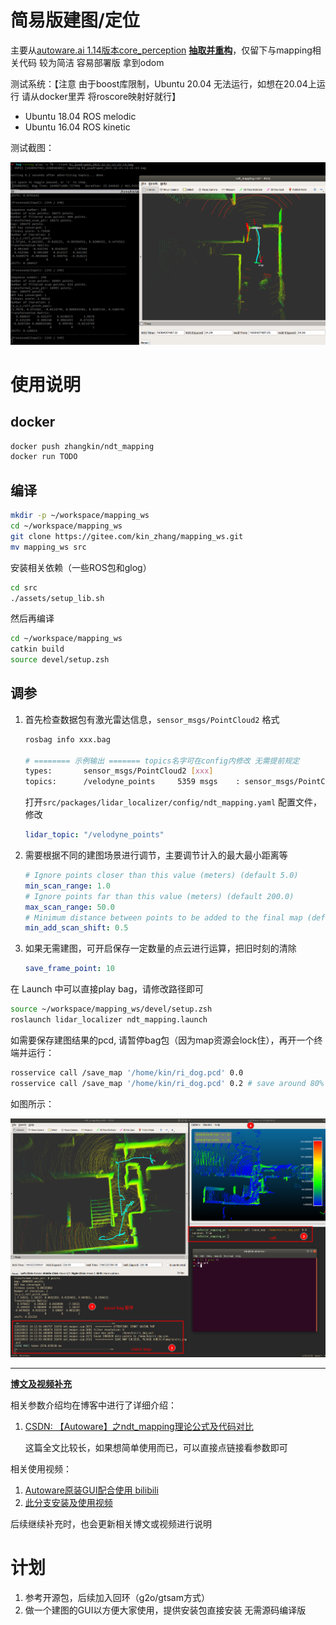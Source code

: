 # 简易版建图/定位

主要从[autoware.ai 1.14版本core_perception](https://github.com/Autoware-AI/core_perception) **<u>抽取并重构</u>**，仅留下与mapping相关代码 较为简洁 容易部署版 拿到odom

测试系统：【注意 由于boost库限制，Ubuntu 20.04 无法运行，如想在20.04上运行 请从docker里弄 将roscore映射好就行】

- Ubuntu 18.04 ROS melodic
- Ubuntu 16.04 ROS kinetic

测试截图：

![](assets/readme/example.png)

# 使用说明

## docker

```bash
docker push zhangkin/ndt_mapping
docker run TODO
```

## 编译

```bash
mkdir -p ~/workspace/mapping_ws
cd ~/workspace/mapping_ws
git clone https://gitee.com/kin_zhang/mapping_ws.git
mv mapping_ws src
```

安装相关依赖（一些ROS包和glog）

```bash
cd src
./assets/setup_lib.sh
```

然后再编译

```bash
cd ~/workspace/mapping_ws
catkin build
source devel/setup.zsh
```

## 调参

1. 首先检查数据包有激光雷达信息，`sensor_msgs/PointCloud2` 格式

   ```bash
   rosbag info xxx.bag
   
   # ======== 示例输出 ======= topics名字可在config内修改 无需提前规定
   types:       sensor_msgs/PointCloud2 [xxx]
   topics:      /velodyne_points     5359 msgs    : sensor_msgs/PointCloud2
   ```

   打开`src/packages/lidar_localizer/config/ndt_mapping.yaml` 配置文件，修改

   ```yaml
   lidar_topic: "/velodyne_points"
   ```
   
2. 需要根据不同的建图场景进行调节，主要调节计入的最大最小距离等

   ```yaml
   # Ignore points closer than this value (meters) (default 5.0)
   min_scan_range: 1.0
   # Ignore points far than this value (meters) (default 200.0)
   max_scan_range: 50.0
   # Minimum distance between points to be added to the final map (default 1.0)
   min_add_scan_shift: 0.5
   ```

3. 如果无需建图，可开启保存一定数量的点云进行运算，把旧时刻的清除

   ```yaml
   save_frame_point: 10
   ```


在 Launch 中可以直接play bag，请修改路径即可

```bash
source ~/workspace/mapping_ws/devel/setup.zsh
roslaunch lidar_localizer ndt_mapping.launch
```

如需要保存建图结果的pcd, 请暂停bag包（因为map资源会lock住），再开一个终端并运行：

```bash
rosservice call /save_map '/home/kin/ri_dog.pcd' 0.0
rosservice call /save_map '/home/kin/ri_dog.pcd' 0.2 # save around 80% points
```

如图所示：

![](assets/readme/save_map.png)


---

**<u>博文及视频补充</u>**

相关参数介绍均在博客中进行了详细介绍：

1. [CSDN: 【Autoware】之ndt_mapping理论公式及代码对比](https://blog.csdn.net/qq_39537898/article/details/115439552#t10)

   这篇全文比较长，如果想简单使用而已，可以直接点链接看参数即可

相关使用视频：

1. [Autoware原装GUI配合使用 bilibili](https://www.bilibili.com/video/BV1k84y1F7xn)
2. [此分支安装及使用视频](TODO)

后续继续补充时，也会更新相关博文或视频进行说明



# 计划

1. 参考开源包，后续加入回环（g2o/gtsam方式）
2. 做一个建图的GUI以方便大家使用，提供安装包直接安装 无需源码编译版

